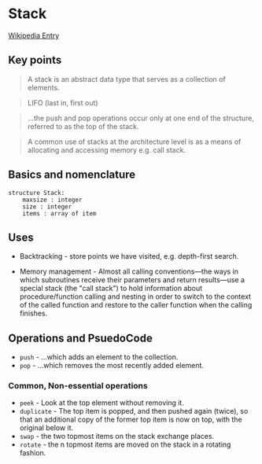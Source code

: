 # Stack

[Wikipedia Entry](<https://en.wikipedia.org/wiki/Stack_(abstract_data_type)>)

## Key points

> A stack is an abstract data type that serves as a collection of elements.

> LIFO (last in, first out)

> ...the push and pop operations occur only at one end of the structure, referred to as the top of the stack.

> A common use of stacks at the architecture level is as a means of allocating and accessing memory e.g. call stack.

## Basics and nomenclature

```
structure Stack:
    maxsize : integer
    size : integer
    items : array of item
```

## Uses

- Backtracking - store points we have visited, e.g. depth-first search.

- Memory management - Almost all calling conventions‍—‌the ways in which subroutines receive their parameters and return results‍—‌use a special stack (the "call stack") to hold information about procedure/function calling and nesting in order to switch to the context of the called function and restore to the caller function when the calling finishes.

## Operations and PsuedoCode

- `push` - ...which adds an element to the collection.
- `pop` - ...which removes the most recently added element.

### Common, Non-essential operations

- `peek` - Look at the top element without removing it.
- `duplicate` - The top item is popped, and then pushed again (twice), so that an additional copy of the former top item is now on top, with the original below it.
- `swap` - the two topmost items on the stack exchange places.
- `rotate` - the n topmost items are moved on the stack in a rotating fashion.
